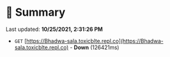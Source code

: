 # 📖 Summary
Last updated: **10/25/2021, 2:31:26 PM**

- `GET` [https://Bhadwa-sala.toxicblte.repl.co](https://Bhadwa-sala.toxicblte.repl.co) - **Down** (126421ms)
